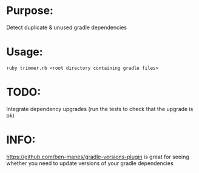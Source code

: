 Purpose:
====
Detect duplicate & unused gradle dependencies

Usage:
====
    ruby trimmer.rb <root directory containing gradle files>

TODO:
====

Integrate dependency upgrades (run the tests to check that the upgrade is ok)

INFO:
====
https://github.com/ben-manes/gradle-versions-plugin is great for seeing whether you need to update versions of your gradle dependencies